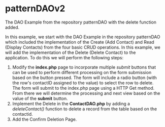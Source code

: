 # patternDAOv2
The DAO Example from the repository patternDAO with the delete function added.

In this example, we start with the DAO Example in the repository patternDAO which included the implementation of the Create (Add Contact) and Read (Display Contacts) from the four basic CRUD operations.  In this example, we will add the implementation of the Delete (Delete Contact) to the application.  To do this we will perform the following steps:

1. Modify the **index.php** page to incorporate multiple *submit* buttons that can be used to perform different processing on the form submission based on the button pressed.  The form will include a radio button (with the row's contactID assigned to the value) to select the row to delete. The form will submit to the index.php page using a HTTP Get method.  From there we will determine the processing and next view based on the value of the **submit** button.
2. Implement the Delete in the **ContactDAO.php** by adding a *deleteContact()* function to delete a record from the table based on the contactid.
3. Add the Confirm Deletion Page.
